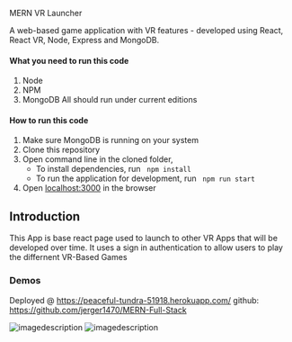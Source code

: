  MERN VR Launcher

A web-based game application with VR features - developed using React, React VR, Node, Express and MongoDB. 


#### What you need to run this code
1. Node 
2. NPM 
3. MongoDB 
All should run under current editions

####  How to run this code
1. Make sure MongoDB is running on your system 
2. Clone this repository
3. Open command line in the cloned folder,
   - To install dependencies, run ```  npm install  ```
   - To run the application for development, run ```  npm run start  ```
4. Open [localhost:3000](http://localhost:3000/) in the browser


## Introduction

This App is base react page used to launch to other VR Apps that will be developed over time. It uses a sign in authentication to allow users to 
play the differnent VR-Based Games

### Demos

Deployed @ https://peaceful-tundra-51918.herokuapp.com/
github: https://github.com/jerger1470/MERN-Full-Stack



![imagedescription](client\src\components\assets\img\login.png)
![imagedescription](client\src\components\assets\img\gamepage.png)

